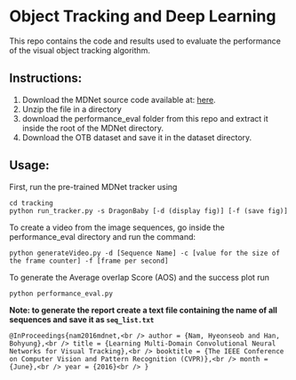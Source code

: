# Object Tracking and Deep Learning
This repo contains the code and results used to evaluate the performance of the visual object tracking algorithm.

## Instructions:
1. Download the MDNet source code available at: [here](https://github.com/liulj13/pyMDNet-VOT2OTB).
2. Unzip the file in a directory
3. download the performance_eval folder from this repo and extract it inside the root of the MDNet directory.
4. Download the OTB dataset and save it in the dataset directory.

## Usage:
First, run the pre-trained MDNet tracker using

`cd tracking` <br />
`python run_tracker.py -s DragonBaby [-d (display fig)] [-f (save fig)]`

To create a video from the image sequences, go inside the performance_eval directory and run the command:

`python generateVideo.py -d [Sequence Name] -c [value for the size of the frame counter] -f [frame per second]`

To generate the Average overlap Score (AOS) and the success plot run

`python performance_eval.py`

**Note: to generate the report create a text file containing the name of all sequences and save it as `seq_list.txt`**

`@InProceedings{nam2016mdnet,<br />
author = {Nam, Hyeonseob and Han, Bohyung},<br />
title = {Learning Multi-Domain Convolutional Neural Networks for Visual Tracking},<br />
booktitle = {The IEEE Conference on Computer Vision and Pattern Recognition (CVPR)},<br />
month = {June},<br />
year = {2016}<br />
}`
